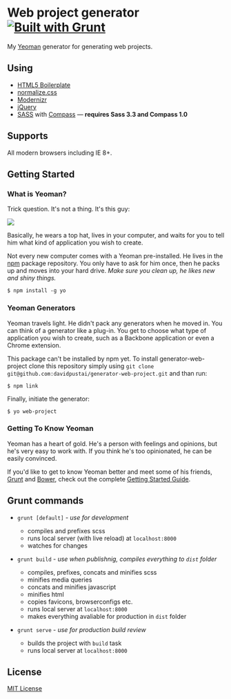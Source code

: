 # Web project generator [![Built with Grunt](https://cdn.gruntjs.com/builtwith.png)](http://gruntjs.com/)

My [Yeoman](http://yeoman.io) generator for generating web projects.


## Using
 * [HTML5 Boilerplate](http://html5boilerplate.com/)
 * [normalize.css](http://necolas.github.io/normalize.css/)
 * [Modernizr](http://modernizr.com/)
 * [jQuery](http://jquery.com/)
 * [SASS](http://sass-lang.com/) with [Compass](http://compass-style.org/) — **requires Sass 3.3 and Compass 1.0**


## Supports

All modern browsers including IE 8+.


## Getting Started

### What is Yeoman?

Trick question. It's not a thing. It's this guy:

![](http://i.imgur.com/JHaAlBJ.png)

Basically, he wears a top hat, lives in your computer, and waits for you to tell him what kind of application you wish to create.

Not every new computer comes with a Yeoman pre-installed. He lives in the [npm](https://npmjs.org) package repository. You only have to ask for him once, then he packs up and moves into your hard drive. *Make sure you clean up, he likes new and shiny things.*

```
$ npm install -g yo
```

### Yeoman Generators

Yeoman travels light. He didn't pack any generators when he moved in. You can think of a generator like a plug-in. You get to choose what type of application you wish to create, such as a Backbone application or even a Chrome extension.

This package can't be installed by npm yet. To install generator-web-project clone this repository simply using `git clone git@github.com:davidpustai/generator-web-project.git` and than run:

```
$ npm link
```

<!---
To install generator-web-project from npm, run:

```
$ npm install -g generator-web-project
```
-->

Finally, initiate the generator:

```
$ yo web-project
```

### Getting To Know Yeoman

Yeoman has a heart of gold. He's a person with feelings and opinions, but he's very easy to work with. If you think he's too opinionated, he can be easily convinced.

If you'd like to get to know Yeoman better and meet some of his friends, [Grunt](http://gruntjs.com) and [Bower](http://bower.io), check out the complete [Getting Started Guide](https://github.com/yeoman/yeoman/wiki/Getting-Started).


## Grunt commands

 * `grunt [default]` - *use for development*
	* compiles and prefixes scss
	* runs local server (with live reload) at `localhost:8000`
	* watches for changes

 * `grunt build` - *use when publishnig, compiles everything to `dist` folder*
 	* compiles, prefixes, concats and minifies scss
 	* minifies media queries
 	* concats and minifies javascript
 	* minifies html
 	* copies favicons, browserconfigs etc.
 	* runs local server at `localhost:8000`
 	* makes everything avaliable for production in `dist` folder

 * `grunt serve` - *use for production build review*
 	* builds the project with `build` task
 	* runs local server at `localhost:8000`


## License

[MIT License](http://en.wikipedia.org/wiki/MIT_License)